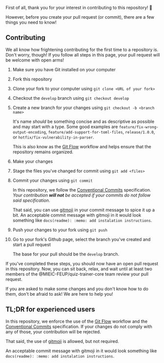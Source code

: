 First of all, thank you for your interest in contributing to this repository! :rocket:

However, before you create your pull request (or commit), there are a few things you need to know!

## Contributing
We all know how frightening contributing for the first time to a repository is. Don't worry, though!
If you follow all steps in this page, your pull request will be welcome with open arms!

1. Make sure you have Git installed on your computer
2. Fork this repository
3. Clone your fork to your computer using `git clone <URL of your fork>`
4. Checkout the `develop` branch using `git checkout develop`
5. Create a new branch for your changes using `git checkout -b <branch name>`
   
   It's name *should* be something concise and as descriptive as possible and may start with a type. 
   Some good examples are `feature/fix-wrong-output-encoding`, `feature/add-support-for-toml-files`, `release/1.0.0`, or `hotfix/fix-vulnerability-in-parser`. 
   
   This is also know as the [Git Flow](https://www.atlassian.com/git/tutorials/comparing-workflows/gitflow-workflow) workflow
   and helps ensure that the repository remains organized.
   
6. Make your changes
7. Stage the files you've changed for commit using `git add <files>`
8. Commit your changes using `git commit`

   In this repository, we follow the [Conventional Commits](https://www.conventionalcommits.org/en/v1.0.0/) specification.
   *Your contribution **will not** be accepted if your commits do not follow said specification*.
   
   That said, you can use [gitmoji](https://gitmoji.dev/) in your commit message to spice it up a bit.
   An acceptable commit message with gitmoji in it would look something like `docs(readme): :memo: add instalation instructions`.
   
9. Push your changes to your fork using `git push`
10. Go to your fork's Github page, select the branch you've created and start a pull request

    The base for your pull should be the `develop` branch.

If you've completed these steps, you should now have an open pull request in this repository.
Now, you can sit back, relax, and wait until at least two members of the @MIEIC-FEUP/quiz-trainer-core team review your pull request.

If you are asked to make some changes and you don't know how to do them, don't be afraid to ask! We are here to help you!

## TL;DR for experienced users
In this repository, we enforce the use of the [Git Flow](https://www.atlassian.com/git/tutorials/comparing-workflows/gitflow-workflow) workflow and the [Conventional Commits](https://www.conventionalcommits.org/en/v1.0.0/) specification.
If your changes do not comply with any of those, your contribution will be rejected.

That said, the use of [gitmoji](https://gitmoji.dev/) is allowed, but not required.

An acceptable commit message with gitmoji in it would look something like `docs(readme): :memo: add instalation instructions`.
